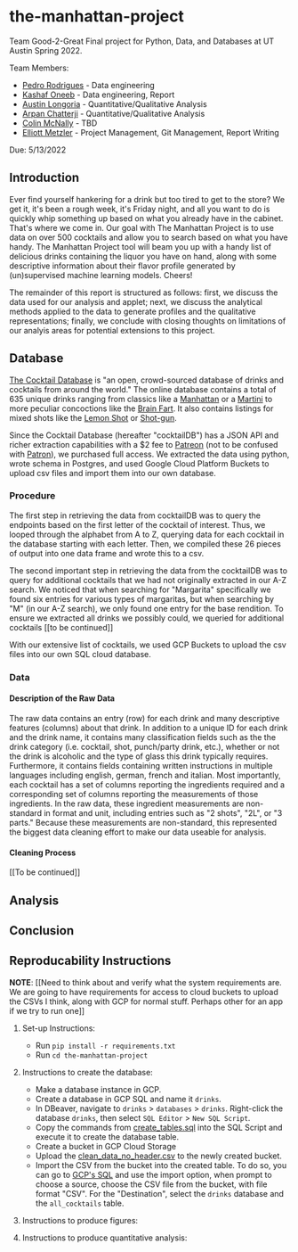 # the-manhattan-project
Team Good-2-Great Final project for Python, Data, and Databases at UT Austin Spring 2022.

Team Members: 
* [Pedro Rodrigues](https://github.com/PedroNBRodrigues) - Data engineering
* [Kashaf Oneeb](https://github.com/koneeb) - Data engineering, Report
* [Austin Longoria](https://github.com/galongoria) - Quantitative/Qualitative Analysis
* [Arpan Chatterji](https://github.com/achatterji1) - Quantitative/Qualitative Analysis
* [Colin McNally](https://github.com/cmcnally23) - TBD
* [Elliott Metzler](https://github.com/ElliottMetzler) - Project Management, Git Management, Report Writing

Due: 5/13/2022

## Introduction

Ever find yourself hankering for a drink but too tired to get to the store? We get it, it's been a rough week, it's Friday night, and all you want to do is quickly whip something up based on what you already have in the cabinet. That's where we come in. Our goal with The Manhattan Project is to use data on over 500 cocktails and allow you to search based on what you have handy. The Manhattan Project tool will beam you up with a handy list of delicious drinks containing the liquor you have on hand, along with some descriptive information about their flavor profile generated by (un)supervised machine learning models. Cheers!

The remainder of this report is structured as follows: first, we discuss the data used for our analysis and applet; next, we discuss the analytical methods applied to the data to generate profiles and the qualitative representations; finally, we conclude with closing thoughts on limitations of our analyis areas for potential extensions to this project.

## Database

[The Cocktail Database](https://www.thecocktaildb.com/) is "an open, crowd-sourced database of drinks and cocktails from around the world." The online database contains a total of 635 unique drinks ranging from classics like a [Manhattan](https://www.thecocktaildb.com/drink/11008-Manhattan) or a [Martini](https://www.thecocktaildb.com/drink/11728-Martini) to more peculiar concoctions like the [Brain Fart](https://www.thecocktaildb.com/drink/17120-Brain-Fart). It also contains listings for mixed shots like the [Lemon Shot](https://www.thecocktaildb.com/drink/12752-Lemon-Shot) or [Shot-gun](https://www.thecocktaildb.com/drink/16985-Shot-gun). 

Since the Cocktail Database (hereafter "cocktailDB") has a JSON API and richer extraction capabilities with a $2 fee to [Patreon](https://www.patreon.com/thedatadb) (not to be confused with [Patron](https://www.patrontequila.com/age-gate/age-gate.html?origin=%2F&flc=homepage&fln=Post_Homepage_Patron)), we purchased full access. We extracted the data using python, wrote schema in Postgres, and used Google Cloud Platform Buckets to upload csv files and import them into our own database.

### Procedure

The first step in retrieving the data from cocktailDB was to query the endpoints based on the first letter of the cocktail of interest. Thus, we looped through the alphabet from A to Z, querying data for each cocktail in the database starting with each letter. Then, we compiled these 26 pieces of output into one data frame and wrote this to a csv.

The second important step in retrieving the data from the cocktailDB was to query for additional cocktails that we had not originally extracted in our A-Z search. We noticed that when searching for "Margarita" specifically we found six entries for various types of margaritas, but when searching by "M" (in our A-Z search), we only found one entry for the base rendition. To ensure we extracted all drinks we possibly could, we queried for additional cocktails [[to be continued]]

With our extensive list of cocktails, we used GCP Buckets to upload the csv files into our own SQL cloud database.

### Data

#### Description of the Raw Data

The raw data contains an entry (row) for each drink and many descriptive features (columns) about that drink. In addition to a unique ID for each drink and the drink name, it contains many classification fields such as the the drink category (i.e. cocktail, shot, punch/party drink, etc.), whether or not the drink is alcoholic and the type of glass this drink typically requires. Furthermore, it contains fields containing written instructions in multiple languages including english, german, french and italian. Most importantly, each cocktail has a set of columns reporting the ingredients required and a corresponding set of columns reporting the measurements of those ingredients. In the raw data, these ingredient measurements are non-standard in format and unit, including entries such as "2 shots", "2L", or "3 parts." Because these measurements are non-standard, this represented the biggest data cleaning effort to make our data useable for analysis.

#### Cleaning Process

[[To be continued]]



## Analysis

## Conclusion

## Reproducability Instructions

__NOTE__: [[Need to think about and verify what the system requirements are. We are going to have requirements for access to cloud buckets to upload the CSVs I think, along with GCP for normal stuff. Perhaps other for an app if we try to run one]]

1) Set-up Instructions:
	* Run `pip install -r requirements.txt`
	* Run `cd the-manhattan-project`

2) Instructions to create the database:
    * Make a database instance in GCP.
    * Create a database in GCP SQL and name it `drinks`.
    * In DBeaver, navigate to `drinks` > `databases` > `drinks`. Right-click the database `drinks`, then select `SQL Editor` > `New SQL Script`. 
    * Copy the commands from [create_tables.sql](https://github.com/ElliottMetzler/the-manhattan-project/blob/get_data/setup/create_tables.sql) into the SQL Script and execute it to create the database table.
    * Create a bucket in GCP Cloud Storage
    * Upload the [clean_data_no_header.csv](https://github.com/ElliottMetzler/the-manhattan-project/blob/get_data/data/drinks_data_clean_no_header.csv) to the newly created bucket.
    * Import the CSV from the bucket into the created table. To do so, you can go to [GCP's SQL](https://console.cloud.google.com/sql/instances/python-pedro/overview?project=deft-diode-342909) and use the import option, when prompt to choose a source, choose the CSV file from the bucket, with file format "CSV". For the "Destination", select the `drinks` database and the `all_cocktails` table.

3) Instructions to produce figures:

4) Instructions to produce quantitative analysis:

